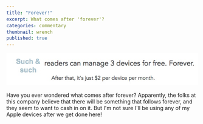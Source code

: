 ```yaml
---
title: "Forever!"
excerpt: What comes after 'forever'?
categories: commentary
thumbnail: wrench
published: true
---
```

!["forever... and then some..."](/images/forever.jpg)

Have you ever wondered what comes after forever? Apparently, the folks at this company believe that there will be something that follows forever, and they seem to want to cash in on it. But I'm not sure I'll be using any of my Apple devices after we get done here! 



